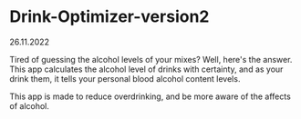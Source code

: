 # Drink-Optimizer-version2

26.11.2022

Tired of guessing the alcohol levels of your mixes?  Well, here's the answer. 
This app calculates the alcohol level of drinks with certainty, and as your drink them, it tells your personal blood alcohol content levels.

This app is made to reduce overdrinking, and be more aware of the affects of alcohol.

